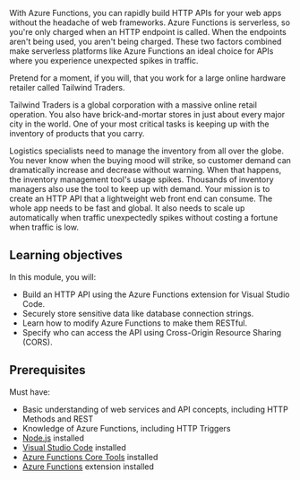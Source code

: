 With Azure Functions, you can rapidly build HTTP APIs for your web apps without the headache of web frameworks. Azure Functions is serverless, so you're only charged when an HTTP endpoint is called. When the endpoints aren't being used, you aren't being charged. These two factors combined make serverless platforms like Azure Functions an ideal choice for APIs where you experience unexpected spikes in traffic.

Pretend for a moment, if you will, that you work for a large online hardware retailer called Tailwind Traders.

Tailwind Traders is a global corporation with a massive online retail operation. You also have brick-and-mortar stores in just about every major city in the world. One of your most critical tasks is keeping up with the inventory of products that you carry.

Logistics specialists need to manage the inventory from all over the globe. You never know when the buying mood will strike, so customer demand can dramatically increase and decrease without warning. When that happens, the inventory management tool's usage spikes. Thousands of inventory managers also use the tool to keep up with demand. Your mission is to create an HTTP API that a lightweight web front end can consume. The whole app needs to be fast and global. It also needs to scale up automatically when traffic unexpectedly spikes without costing a fortune when traffic is low.

## Learning objectives

In this module, you will:

- Build an HTTP API using the Azure Functions extension for Visual Studio Code.
- Securely store sensitive data like database connection strings.
- Learn how to modify Azure Functions to make them RESTful.
- Specify who can access the API using Cross-Origin Resource Sharing (CORS).

## Prerequisites

Must have:

- Basic understanding of web services and API concepts, including HTTP Methods and REST
- Knowledge of Azure Functions, including HTTP Triggers
- [Node.js](https://nodejs.org/en/) installed
- [Visual Studio Code](https://code.visualstudio.com/) installed
- [Azure Functions Core Tools](https://github.com/Azure/azure-functions-core-tools) installed
- [Azure Functions](https://marketplace.visualstudio.com/items?itemName=ms-azuretools.vscode-azurefunctions) extension installed
